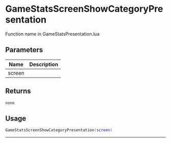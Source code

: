 # GameStatsScreenShowCategoryPresentation

Function name in GameStatsPresentation.lua

## Parameters

| Name   | Description |
| ------ | ----------- |
| screen |             |

## Returns

`none`

## Usage

```lua
GameStatsScreenShowCategoryPresentation(screen)
```

---
